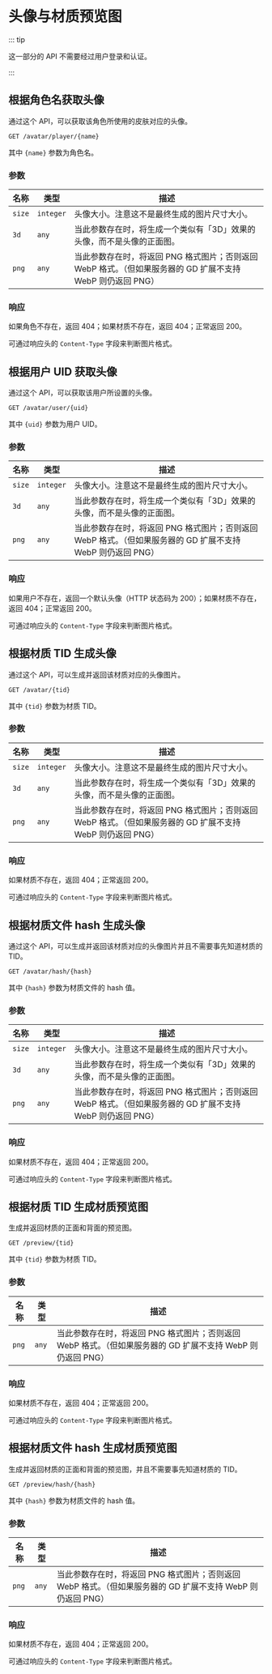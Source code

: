 # 头像与材质预览图

::: tip

这一部分的 API 不需要经过用户登录和认证。

:::

## 根据角色名获取头像

通过这个 API，可以获取该角色所使用的皮肤对应的头像。

```
GET /avatar/player/{name}
```

其中 `{name}` 参数为角色名。

### 参数

| 名称   | 类型      | 描述                                                         |
| ------ | --------- | ------------------------------------------------------------ |
| `size` | `integer` | 头像大小。注意这不是最终生成的图片尺寸大小。                 |
| `3d`   | `any`     | 当此参数存在时，将生成一个类似有「3D」效果的头像，而不是头像的正面图。 |
| `png`  | `any`     | 当此参数存在时，将返回 PNG 格式图片；否则返回 WebP 格式。（但如果服务器的 GD 扩展不支持 WebP 则仍返回 PNG） |

### 响应

如果角色不存在，返回 404；如果材质不存在，返回 404；正常返回 200。

可通过响应头的 `Content-Type` 字段来判断图片格式。

## 根据用户 UID 获取头像

通过这个 API，可以获取该用户所设置的头像。

```
GET /avatar/user/{uid}
```

其中 `{uid}` 参数为用户 UID。

### 参数

| 名称   | 类型      | 描述                                                         |
| ------ | --------- | ------------------------------------------------------------ |
| `size` | `integer` | 头像大小。注意这不是最终生成的图片尺寸大小。                 |
| `3d`   | `any`     | 当此参数存在时，将生成一个类似有「3D」效果的头像，而不是头像的正面图。 |
| `png`  | `any`     | 当此参数存在时，将返回 PNG 格式图片；否则返回 WebP 格式。（但如果服务器的 GD 扩展不支持 WebP 则仍返回 PNG） |

### 响应

如果用户不存在，返回一个默认头像（HTTP 状态码为 200）；如果材质不存在，返回 404；正常返回 200。

可通过响应头的 `Content-Type` 字段来判断图片格式。

## 根据材质 TID 生成头像

通过这个 API，可以生成并返回该材质对应的头像图片。

```
GET /avatar/{tid}
```

其中 `{tid}` 参数为材质 TID。

### 参数

| 名称   | 类型      | 描述                                                         |
| ------ | --------- | ------------------------------------------------------------ |
| `size` | `integer` | 头像大小。注意这不是最终生成的图片尺寸大小。                 |
| `3d`   | `any`     | 当此参数存在时，将生成一个类似有「3D」效果的头像，而不是头像的正面图。 |
| `png`  | `any`     | 当此参数存在时，将返回 PNG 格式图片；否则返回 WebP 格式。（但如果服务器的 GD 扩展不支持 WebP 则仍返回 PNG） |

### 响应

如果材质不存在，返回 404；正常返回 200。

可通过响应头的 `Content-Type` 字段来判断图片格式。

## 根据材质文件 hash 生成头像

通过这个 API，可以生成并返回该材质对应的头像图片并且不需要事先知道材质的 TID。

```
GET /avatar/hash/{hash}
```

其中 `{hash}` 参数为材质文件的 hash 值。

### 参数

| 名称   | 类型      | 描述                                                         |
| ------ | --------- | ------------------------------------------------------------ |
| `size` | `integer` | 头像大小。注意这不是最终生成的图片尺寸大小。                 |
| `3d`   | `any`     | 当此参数存在时，将生成一个类似有「3D」效果的头像，而不是头像的正面图。 |
| `png`  | `any`     | 当此参数存在时，将返回 PNG 格式图片；否则返回 WebP 格式。（但如果服务器的 GD 扩展不支持 WebP 则仍返回 PNG） |

### 响应

如果材质不存在，返回 404；正常返回 200。

可通过响应头的 `Content-Type` 字段来判断图片格式。

## 根据材质 TID 生成材质预览图

生成并返回材质的正面和背面的预览图。

```
GET /preview/{tid}
```

其中 `{tid}` 参数为材质 TID。

### 参数

| 名称   | 类型      | 描述                                                         |
| ------ | --------- | ------------------------------------------------------------ |
| `png`  | `any`     | 当此参数存在时，将返回 PNG 格式图片；否则返回 WebP 格式。（但如果服务器的 GD 扩展不支持 WebP 则仍返回 PNG） |

### 响应

如果材质不存在，返回 404；正常返回 200。

可通过响应头的 `Content-Type` 字段来判断图片格式。

## 根据材质文件 hash 生成材质预览图

生成并返回材质的正面和背面的预览图，并且不需要事先知道材质的 TID。

```
GET /preview/hash/{hash}
```

其中 `{hash}` 参数为材质文件的 hash 值。

### 参数

| 名称  | 类型  | 描述                                                         |
| ----- | ----- | ------------------------------------------------------------ |
| `png` | `any` | 当此参数存在时，将返回 PNG 格式图片；否则返回 WebP 格式。（但如果服务器的 GD 扩展不支持 WebP 则仍返回 PNG） |

### 响应

如果材质不存在，返回 404；正常返回 200。

可通过响应头的 `Content-Type` 字段来判断图片格式。